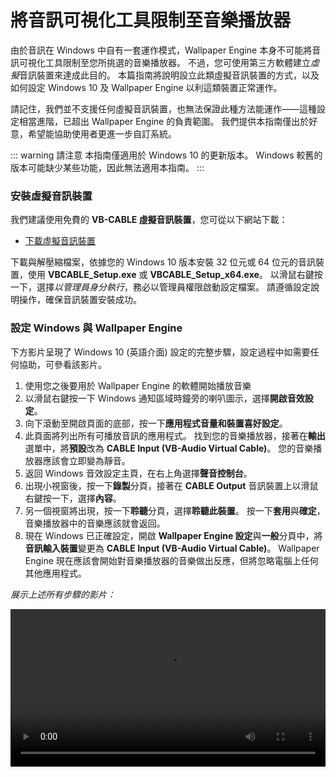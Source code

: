 # 將音訊可視化工具限制至音樂播放器

由於音訊在 Windows 中自有一套運作模式，Wallpaper Engine 本身不可能將音訊可視化工具限制至您所挑選的音樂播放器。 不過，您可使用第三方軟體建立*虛擬*音訊裝置來達成此目的。 本篇指南將說明設立此類虛擬音訊裝置的方式，以及如何設定 Windows 10 及 Wallpaper Engine 以利這類裝置正常運作。

請記住，我們並不支援任何虛擬音訊裝置，也無法保證此種方法能運作——這種設定相當進階，已超出 Wallpaper Engine 的負責範圍。 我們提供本指南僅出於好意，希望能協助使用者更進一步自訂系統。

::: warning
請注意 本指南僅適用於 Windows 10 的更新版本。 Windows 較舊的版本可能缺少某些功能，因此無法適用本指南。
:::

### 安裝虛擬音訊裝置

我們建議使用免費的 **VB-CABLE 虛擬音訊裝置**，您可從以下網站下載：

* [下載虛擬音訊裝置](https://www.vb-audio.com/Cable/)

下載與解壓縮檔案，依據您的 Windows 10 版本安裝 32 位元或 64 位元的音訊裝置，使用 **VBCABLE_Setup.exe** 或 **VBCABLE_Setup_x64.exe**。 以滑鼠右鍵按一下，選擇*以管理員身分執行*，務必以管理員權限啟動設定檔案。 請遵循設定說明操作，確保音訊裝置安裝成功。

### 設定 Windows 與 Wallpaper Engine

下方影片呈現了 Windows 10 (英語介面) 設定的完整步驟，設定過程中如需要任何協助，可參看該影片。

1. 使用您之後要用於 Wallpaper Engine 的軟體開始播放音樂
2. 以滑鼠右鍵按一下 Windows 通知區域時鐘旁的喇叭圖示，選擇**開啟音效設定**。
3. 向下滾動至開啟頁面的底部，按一下**應用程式音量和裝置喜好設定**。
4. 此頁面將列出所有可播放音訊的應用程式。 找到您的音樂播放器，接著在**輸出**選單中，將**預設**改為 **CABLE Input (VB-Audio Virtual Cable)**。 您的音樂播放器應該會立即變為靜音。
5. 返回 Windows 音效設定主頁，在右上角選擇**聲音控制台**。
6. 出現小視窗後，按一下**錄製**分頁，接著在 **CABLE Output** 音訊裝置上以滑鼠右鍵按一下，選擇**內容**。
7. 另一個視窗將出現，按一下**聆聽**分頁，選擇**聆聽此裝置**。 按一下**套用**與**確定**，音樂播放器中的音樂應該就會返回。
8. 現在 Windows 已正確設定，開啟 **Wallpaper Engine 設定**與**一般**分頁中，將**音訊輸入裝置**變更為 **CABLE Input (VB-Audio Virtual Cable)**。 Wallpaper Engine 現在應該會開始對音樂播放器的音樂做出反應，但將忽略電腦上任何其他應用程式。

*展示上述所有步驟的影片：*

<video width="100%" controls>
  <source src="/videos/audioinputdevice.mp4" type="video/mp4">
  您的瀏覽器不支援影片標籤。
</video>
